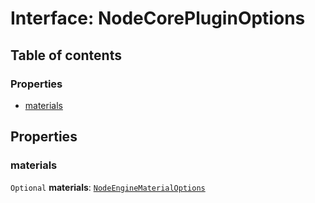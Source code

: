 # Interface: NodeCorePluginOptions

## Table of contents

### Properties

* [materials](/en/auto-docs/editor/interfaces/NodeCorePluginOptions.md#materials)

## Properties

### materials

`Optional` **materials**: [`NodeEngineMaterialOptions`](/en/auto-docs/editor/interfaces/NodeEngineMaterialOptions.md)
